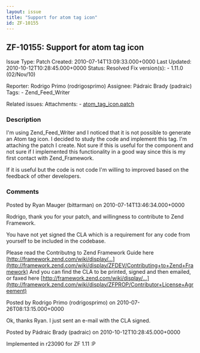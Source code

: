 ```yaml
---
layout: issue
title: "Support for atom tag icon"
id: ZF-10155
---
```


ZF-10155: Support for atom tag icon
-----------------------------------

 Issue Type: Patch Created: 2010-07-14T13:09:33.000+0000 Last Updated: 2010-10-12T10:28:45.000+0000 Status: Resolved Fix version(s): - 1.11.0 (02/Nov/10)
 
 Reporter:  Rodrigo Primo (rodrigosprimo)  Assignee:  Pádraic Brady (padraic)  Tags: - Zend\_Feed\_Writer
 
 Related issues: 
 Attachments: - [atom\_tag\_icon.patch](/issues/secure/attachment/13214/atom_tag_icon.patch)
 
### Description

I'm using Zend\_Feed\_Writer and I noticed that it is not possible to generate an Atom tag icon. I decided to study the code and implement this tag. I'm attaching the patch I create. Not sure if this is useful for the component and not sure if I implemented this functionality in a good way since this is my first contact with Zend\_Framework.

If it is useful but the code is not code I'm willing to improved based on the feedback of other developers.

 

 

### Comments

Posted by Ryan Mauger (bittarman) on 2010-07-14T13:46:34.000+0000

Rodrigo, thank you for your patch, and willingness to contribute to Zend Framework.

You have not yet signed the CLA which is a requirement for any code from yourself to be included in the codebase.

Please read the Contributng to Zend Framework Guide here [http://framework.zend.com/wiki/display/…](http://framework.zend.com/wiki/display/ZFDEV/Contributing+to+Zend+Framework) And you can find the CLA to be printed, signed and then emailed, or faxed here [http://framework.zend.com/wiki/display/…](http://framework.zend.com/wiki/display/ZFPROP/Contributor+License+Agreement)

 

 

Posted by Rodrigo Primo (rodrigosprimo) on 2010-07-26T08:13:15.000+0000

Ok, thanks Ryan. I just sent an e-mail with the CLA signed.

 

 

Posted by Pádraic Brady (padraic) on 2010-10-12T10:28:45.000+0000

Implemented in r23090 for ZF 1.11 :P

 

 